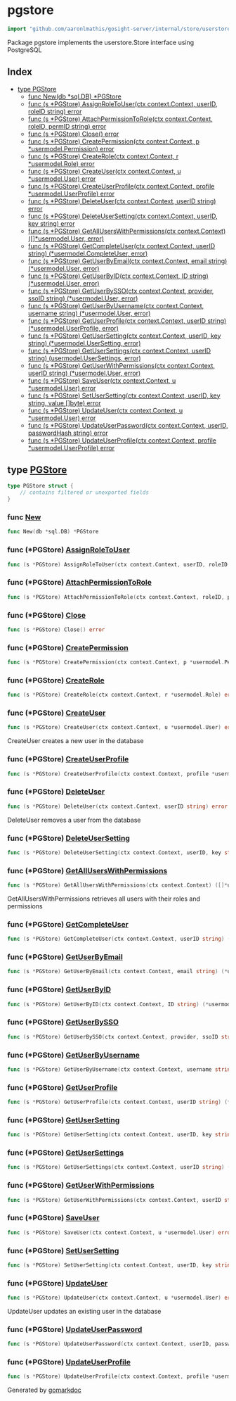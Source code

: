 <!-- Code generated by gomarkdoc. DO NOT EDIT -->

# pgstore

```go
import "github.com/aaronlmathis/gosight-server/internal/store/userstore/pgstore"
```

Package pgstore implements the userstore.Store interface using PostgreSQL

## Index

- [type PGStore](<#PGStore>)
  - [func New\(db \*sql.DB\) \*PGStore](<#New>)
  - [func \(s \*PGStore\) AssignRoleToUser\(ctx context.Context, userID, roleID string\) error](<#PGStore.AssignRoleToUser>)
  - [func \(s \*PGStore\) AttachPermissionToRole\(ctx context.Context, roleID, permID string\) error](<#PGStore.AttachPermissionToRole>)
  - [func \(s \*PGStore\) Close\(\) error](<#PGStore.Close>)
  - [func \(s \*PGStore\) CreatePermission\(ctx context.Context, p \*usermodel.Permission\) error](<#PGStore.CreatePermission>)
  - [func \(s \*PGStore\) CreateRole\(ctx context.Context, r \*usermodel.Role\) error](<#PGStore.CreateRole>)
  - [func \(s \*PGStore\) CreateUser\(ctx context.Context, u \*usermodel.User\) error](<#PGStore.CreateUser>)
  - [func \(s \*PGStore\) CreateUserProfile\(ctx context.Context, profile \*usermodel.UserProfile\) error](<#PGStore.CreateUserProfile>)
  - [func \(s \*PGStore\) DeleteUser\(ctx context.Context, userID string\) error](<#PGStore.DeleteUser>)
  - [func \(s \*PGStore\) DeleteUserSetting\(ctx context.Context, userID, key string\) error](<#PGStore.DeleteUserSetting>)
  - [func \(s \*PGStore\) GetAllUsersWithPermissions\(ctx context.Context\) \(\[\]\*usermodel.User, error\)](<#PGStore.GetAllUsersWithPermissions>)
  - [func \(s \*PGStore\) GetCompleteUser\(ctx context.Context, userID string\) \(\*usermodel.CompleteUser, error\)](<#PGStore.GetCompleteUser>)
  - [func \(s \*PGStore\) GetUserByEmail\(ctx context.Context, email string\) \(\*usermodel.User, error\)](<#PGStore.GetUserByEmail>)
  - [func \(s \*PGStore\) GetUserByID\(ctx context.Context, ID string\) \(\*usermodel.User, error\)](<#PGStore.GetUserByID>)
  - [func \(s \*PGStore\) GetUserBySSO\(ctx context.Context, provider, ssoID string\) \(\*usermodel.User, error\)](<#PGStore.GetUserBySSO>)
  - [func \(s \*PGStore\) GetUserByUsername\(ctx context.Context, username string\) \(\*usermodel.User, error\)](<#PGStore.GetUserByUsername>)
  - [func \(s \*PGStore\) GetUserProfile\(ctx context.Context, userID string\) \(\*usermodel.UserProfile, error\)](<#PGStore.GetUserProfile>)
  - [func \(s \*PGStore\) GetUserSetting\(ctx context.Context, userID, key string\) \(\*usermodel.UserSetting, error\)](<#PGStore.GetUserSetting>)
  - [func \(s \*PGStore\) GetUserSettings\(ctx context.Context, userID string\) \(usermodel.UserSettings, error\)](<#PGStore.GetUserSettings>)
  - [func \(s \*PGStore\) GetUserWithPermissions\(ctx context.Context, userID string\) \(\*usermodel.User, error\)](<#PGStore.GetUserWithPermissions>)
  - [func \(s \*PGStore\) SaveUser\(ctx context.Context, u \*usermodel.User\) error](<#PGStore.SaveUser>)
  - [func \(s \*PGStore\) SetUserSetting\(ctx context.Context, userID, key string, value \[\]byte\) error](<#PGStore.SetUserSetting>)
  - [func \(s \*PGStore\) UpdateUser\(ctx context.Context, u \*usermodel.User\) error](<#PGStore.UpdateUser>)
  - [func \(s \*PGStore\) UpdateUserPassword\(ctx context.Context, userID, passwordHash string\) error](<#PGStore.UpdateUserPassword>)
  - [func \(s \*PGStore\) UpdateUserProfile\(ctx context.Context, profile \*usermodel.UserProfile\) error](<#PGStore.UpdateUserProfile>)


<a name="PGStore"></a>
## type [PGStore](<https://github.com/aaronlmathis/gosight-server/blob/main/internal/store/userstore/pgstore/pg.go#L14-L16>)



```go
type PGStore struct {
    // contains filtered or unexported fields
}
```

<a name="New"></a>
### func [New](<https://github.com/aaronlmathis/gosight-server/blob/main/internal/store/userstore/pgstore/pg.go#L18>)

```go
func New(db *sql.DB) *PGStore
```



<a name="PGStore.AssignRoleToUser"></a>
### func \(\*PGStore\) [AssignRoleToUser](<https://github.com/aaronlmathis/gosight-server/blob/main/internal/store/userstore/pgstore/pg.go#L139>)

```go
func (s *PGStore) AssignRoleToUser(ctx context.Context, userID, roleID string) error
```



<a name="PGStore.AttachPermissionToRole"></a>
### func \(\*PGStore\) [AttachPermissionToRole](<https://github.com/aaronlmathis/gosight-server/blob/main/internal/store/userstore/pgstore/pg.go#L173>)

```go
func (s *PGStore) AttachPermissionToRole(ctx context.Context, roleID, permID string) error
```



<a name="PGStore.Close"></a>
### func \(\*PGStore\) [Close](<https://github.com/aaronlmathis/gosight-server/blob/main/internal/store/userstore/pgstore/pg.go#L22>)

```go
func (s *PGStore) Close() error
```



<a name="PGStore.CreatePermission"></a>
### func \(\*PGStore\) [CreatePermission](<https://github.com/aaronlmathis/gosight-server/blob/main/internal/store/userstore/pgstore/pg.go#L172>)

```go
func (s *PGStore) CreatePermission(ctx context.Context, p *usermodel.Permission) error
```



<a name="PGStore.CreateRole"></a>
### func \(\*PGStore\) [CreateRole](<https://github.com/aaronlmathis/gosight-server/blob/main/internal/store/userstore/pgstore/pg.go#L170>)

```go
func (s *PGStore) CreateRole(ctx context.Context, r *usermodel.Role) error
```



<a name="PGStore.CreateUser"></a>
### func \(\*PGStore\) [CreateUser](<https://github.com/aaronlmathis/gosight-server/blob/main/internal/store/userstore/pgstore/pg.go#L389>)

```go
func (s *PGStore) CreateUser(ctx context.Context, u *usermodel.User) error
```

CreateUser creates a new user in the database

<a name="PGStore.CreateUserProfile"></a>
### func \(\*PGStore\) [CreateUserProfile](<https://github.com/aaronlmathis/gosight-server/blob/main/internal/store/userstore/pgstore/pg.go#L198>)

```go
func (s *PGStore) CreateUserProfile(ctx context.Context, profile *usermodel.UserProfile) error
```



<a name="PGStore.DeleteUser"></a>
### func \(\*PGStore\) [DeleteUser](<https://github.com/aaronlmathis/gosight-server/blob/main/internal/store/userstore/pgstore/pg.go#L416>)

```go
func (s *PGStore) DeleteUser(ctx context.Context, userID string) error
```

DeleteUser removes a user from the database

<a name="PGStore.DeleteUserSetting"></a>
### func \(\*PGStore\) [DeleteUserSetting](<https://github.com/aaronlmathis/gosight-server/blob/main/internal/store/userstore/pgstore/pg.go#L274>)

```go
func (s *PGStore) DeleteUserSetting(ctx context.Context, userID, key string) error
```



<a name="PGStore.GetAllUsersWithPermissions"></a>
### func \(\*PGStore\) [GetAllUsersWithPermissions](<https://github.com/aaronlmathis/gosight-server/blob/main/internal/store/userstore/pgstore/pg.go#L322>)

```go
func (s *PGStore) GetAllUsersWithPermissions(ctx context.Context) ([]*usermodel.User, error)
```

GetAllUsersWithPermissions retrieves all users with their roles and permissions

<a name="PGStore.GetCompleteUser"></a>
### func \(\*PGStore\) [GetCompleteUser](<https://github.com/aaronlmathis/gosight-server/blob/main/internal/store/userstore/pgstore/pg.go#L295>)

```go
func (s *PGStore) GetCompleteUser(ctx context.Context, userID string) (*usermodel.CompleteUser, error)
```



<a name="PGStore.GetUserByEmail"></a>
### func \(\*PGStore\) [GetUserByEmail](<https://github.com/aaronlmathis/gosight-server/blob/main/internal/store/userstore/pgstore/pg.go#L53>)

```go
func (s *PGStore) GetUserByEmail(ctx context.Context, email string) (*usermodel.User, error)
```



<a name="PGStore.GetUserByID"></a>
### func \(\*PGStore\) [GetUserByID](<https://github.com/aaronlmathis/gosight-server/blob/main/internal/store/userstore/pgstore/pg.go#L29>)

```go
func (s *PGStore) GetUserByID(ctx context.Context, ID string) (*usermodel.User, error)
```



<a name="PGStore.GetUserBySSO"></a>
### func \(\*PGStore\) [GetUserBySSO](<https://github.com/aaronlmathis/gosight-server/blob/main/internal/store/userstore/pgstore/pg.go#L143>)

```go
func (s *PGStore) GetUserBySSO(ctx context.Context, provider, ssoID string) (*usermodel.User, error)
```



<a name="PGStore.GetUserByUsername"></a>
### func \(\*PGStore\) [GetUserByUsername](<https://github.com/aaronlmathis/gosight-server/blob/main/internal/store/userstore/pgstore/pg.go#L41>)

```go
func (s *PGStore) GetUserByUsername(ctx context.Context, username string) (*usermodel.User, error)
```



<a name="PGStore.GetUserProfile"></a>
### func \(\*PGStore\) [GetUserProfile](<https://github.com/aaronlmathis/gosight-server/blob/main/internal/store/userstore/pgstore/pg.go#L179>)

```go
func (s *PGStore) GetUserProfile(ctx context.Context, userID string) (*usermodel.UserProfile, error)
```



<a name="PGStore.GetUserSetting"></a>
### func \(\*PGStore\) [GetUserSetting](<https://github.com/aaronlmathis/gosight-server/blob/main/internal/store/userstore/pgstore/pg.go#L249>)

```go
func (s *PGStore) GetUserSetting(ctx context.Context, userID, key string) (*usermodel.UserSetting, error)
```



<a name="PGStore.GetUserSettings"></a>
### func \(\*PGStore\) [GetUserSettings](<https://github.com/aaronlmathis/gosight-server/blob/main/internal/store/userstore/pgstore/pg.go#L226>)

```go
func (s *PGStore) GetUserSettings(ctx context.Context, userID string) (usermodel.UserSettings, error)
```



<a name="PGStore.GetUserWithPermissions"></a>
### func \(\*PGStore\) [GetUserWithPermissions](<https://github.com/aaronlmathis/gosight-server/blob/main/internal/store/userstore/pgstore/pg.go#L65>)

```go
func (s *PGStore) GetUserWithPermissions(ctx context.Context, userID string) (*usermodel.User, error)
```



<a name="PGStore.SaveUser"></a>
### func \(\*PGStore\) [SaveUser](<https://github.com/aaronlmathis/gosight-server/blob/main/internal/store/userstore/pgstore/pg.go#L157>)

```go
func (s *PGStore) SaveUser(ctx context.Context, u *usermodel.User) error
```



<a name="PGStore.SetUserSetting"></a>
### func \(\*PGStore\) [SetUserSetting](<https://github.com/aaronlmathis/gosight-server/blob/main/internal/store/userstore/pgstore/pg.go#L264>)

```go
func (s *PGStore) SetUserSetting(ctx context.Context, userID, key string, value []byte) error
```



<a name="PGStore.UpdateUser"></a>
### func \(\*PGStore\) [UpdateUser](<https://github.com/aaronlmathis/gosight-server/blob/main/internal/store/userstore/pgstore/pg.go#L403>)

```go
func (s *PGStore) UpdateUser(ctx context.Context, u *usermodel.User) error
```

UpdateUser updates an existing user in the database

<a name="PGStore.UpdateUserPassword"></a>
### func \(\*PGStore\) [UpdateUserPassword](<https://github.com/aaronlmathis/gosight-server/blob/main/internal/store/userstore/pgstore/pg.go#L284>)

```go
func (s *PGStore) UpdateUserPassword(ctx context.Context, userID, passwordHash string) error
```



<a name="PGStore.UpdateUserProfile"></a>
### func \(\*PGStore\) [UpdateUserProfile](<https://github.com/aaronlmathis/gosight-server/blob/main/internal/store/userstore/pgstore/pg.go#L214>)

```go
func (s *PGStore) UpdateUserProfile(ctx context.Context, profile *usermodel.UserProfile) error
```



Generated by [gomarkdoc](<https://github.com/princjef/gomarkdoc>)
